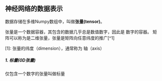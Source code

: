 ## 神经网络的数据表示

数据存储在多维Numpy数组中，叫做**张量(tensor)**。

张量是一个数据容器，其包含的数据几乎总是数值数字，因此是 数字的容器。 矩阵可以称为是二维张量，张量是矩阵向任意纬度的推广[^1]

[1]: 张量的纬度（dimension），通常称为 轴（axis）

#####  1. 标量(0D张量)

仅包含一个数字的张量叫做标量



